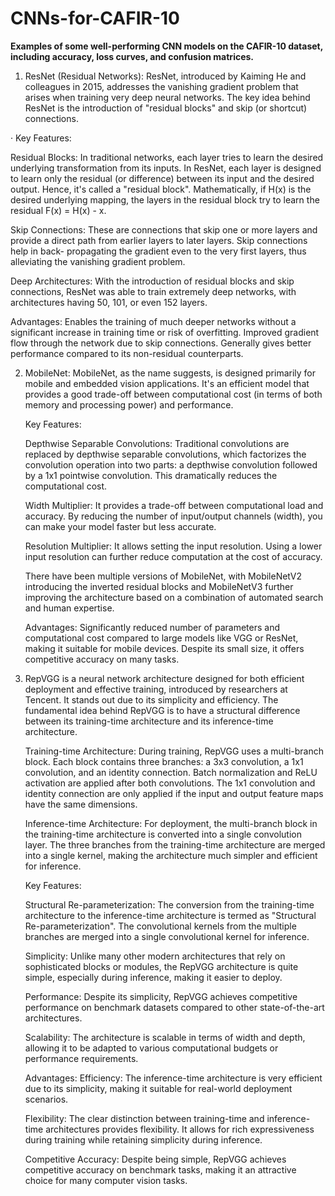 # CNNs-for-CAFIR-10
**Examples of some well-performing CNN models on the CAFIR-10 dataset, including accuracy, loss curves, and confusion matrices.**

1. ResNet (Residual Networks): ResNet, introduced by Kaiming He and colleagues in 2015, addresses the vanishing gradient problem that arises when training very deep neural networks. The key idea behind ResNet is the introduction of "residual blocks" and skip (or shortcut) connections.

· Key Features:

   Residual Blocks: In traditional networks, each layer tries to learn the desired underlying transformation from its inputs. In ResNet, each layer is designed to learn only 
   the residual (or difference) between its input and the desired output. Hence, it's called a "residual block". Mathematically, if H(x) is the desired underlying mapping, 
   the layers in the residual block try to learn the residual F(x) = H(x) - x.

   Skip Connections: These are connections that skip one or more layers and provide a direct path from earlier layers to later layers. Skip connections help in back- 
   propagating the gradient even to the very first layers, thus alleviating the vanishing gradient problem.

   Deep Architectures: With the introduction of residual blocks and skip connections, ResNet was able to train extremely deep networks, with architectures having 50, 101, or 
   even 152 layers.

   Advantages: Enables the training of much deeper networks without a significant increase in training time or risk of overfitting. Improved gradient flow through the 
   network due to skip connections. Generally gives better performance compared to its non-residual counterparts.

2. MobileNet: MobileNet, as the name suggests, is designed primarily for mobile and embedded vision applications. It's an efficient model that provides a good trade-off between computational cost (in terms of both memory and processing power) and performance.

   Key Features:

   Depthwise Separable Convolutions: Traditional convolutions are replaced by depthwise separable convolutions, which factorizes the convolution operation into two parts: a 
   depthwise convolution followed by a 1x1 pointwise convolution. This dramatically reduces the computational cost.

   Width Multiplier: It provides a trade-off between computational load and accuracy. By reducing the number of input/output channels (width), you can make your model faster 
   but less accurate.

   Resolution Multiplier: It allows setting the input resolution. Using a lower input resolution can further reduce computation at the cost of accuracy.

   There have been multiple versions of MobileNet, with MobileNetV2 introducing the inverted residual blocks and MobileNetV3 further improving the architecture based on a 
   combination of automated search and human expertise.

   Advantages: Significantly reduced number of parameters and computational cost compared to large models like VGG or ResNet, making it suitable for mobile devices. Despite 
   its small size, it offers competitive accuracy on many tasks.

3. RepVGG is a neural network architecture designed for both efficient deployment and effective training, introduced by researchers at Tencent. It stands out due to its simplicity and efficiency. The fundamental idea behind RepVGG is to have a structural difference between its training-time architecture and its inference-time architecture.

   Training-time Architecture: During training, RepVGG uses a multi-branch block. Each block contains three branches: a 3x3 convolution, a 1x1 convolution, and an identity 
   connection. Batch normalization and ReLU activation are applied after both convolutions. The 1x1 convolution and identity connection are only applied if the input and 
   output feature maps have the same dimensions.

   Inference-time Architecture: For deployment, the multi-branch block in the training-time architecture is converted into a single convolution layer. The three branches 
   from the training-time architecture are merged into a single kernel, making the architecture much simpler and efficient for inference.

   Key Features:

   Structural Re-parameterization: The conversion from the training-time architecture to the inference-time architecture is termed as "Structural Re-parameterization". The 
   convolutional kernels from the multiple branches are merged into a single convolutional kernel for inference.

   Simplicity: Unlike many other modern architectures that rely on sophisticated blocks or modules, the RepVGG architecture is quite simple, especially during inference, 
   making it easier to deploy.

   Performance: Despite its simplicity, RepVGG achieves competitive performance on benchmark datasets compared to other state-of-the-art architectures.

   Scalability: The architecture is scalable in terms of width and depth, allowing it to be adapted to various computational budgets or performance requirements.

   Advantages:
   Efficiency: The inference-time architecture is very efficient due to its simplicity, making it suitable for real-world deployment scenarios.

   Flexibility: The clear distinction between training-time and inference-time architectures provides flexibility. It allows for rich expressiveness during training while 
   retaining simplicity during inference.

   Competitive Accuracy: Despite being simple, RepVGG achieves competitive accuracy on benchmark tasks, making it an attractive choice for many computer vision tasks.

